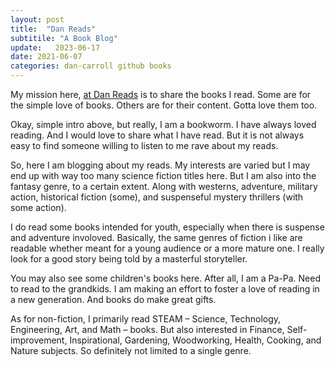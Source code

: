 ```yaml
---
layout: post
title:  "Dan Reads"
subtitile: "A Book Blog"
update:   2023-06-17
date: 2021-06-07
categories: dan-carroll github books
---
```


My mission here, [at Dan Reads](https://dan-carroll.github.io/danreads/) is to share the books I read. Some are for the simple love of books. Others are for their content. Gotta love them too.

Okay, simple intro above, but really, I am a bookworm. I have always loved reading. And I would love to share what I have read. But it is not always easy to find someone willing to listen to me rave about my reads.

So, here I am blogging about my reads. My interests are varied but I may end up with way too many science fiction titles here. But I am also into the fantasy genre, to a certain extent. Along with westerns, adventure, military action, historical fiction (some), and suspenseful mystery thrillers (with some action).

I do read some books intended for youth, especially when there is suspense and adventure involoved. Basically, the same genres of fiction i like are readable whether meant for a young audience or a more mature one. I really look for a good story being told by a masterful storyteller.

You may also see some children's books here. After all, I am a Pa-Pa. Need to read to the grandkids. I am making an effort to foster a love of reading in a new generation. And books do make great gifts.

As for non-fiction, I primarily read STEAM – Science, Technology, Engineering, Art, and Math – books. But also interested in Finance, Self-improvement, Inspirational, Gardening, Woodworking, Health, Cooking, and Nature subjects. So definitely not limited to a single genre.

